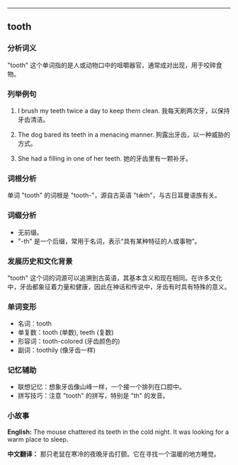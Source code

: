 
---------------
## tooth
### 分析词义
"tooth" 这个单词指的是人或动物口中的咀嚼器官，通常成对出现，用于咬碎食物。

### 列举例句
1. I brush my teeth twice a day to keep them clean.
   我每天刷两次牙，以保持牙齿清洁。
   
2. The dog bared its teeth in a menacing manner.
   狗露出牙齿，以一种威胁的方式。
   
3. She had a filling in one of her teeth.
   她的牙齿里有一颗补牙。

### 词根分析
单词 "tooth" 的词根是 "tooth-"，源自古英语 "tǣth"，与古日耳曼语族有关。

### 词缀分析
- 无前缀。
- "-th" 是一个后缀，常用于名词，表示“具有某种特征的人或事物”。

### 发展历史和文化背景
"tooth" 这个词的词源可以追溯到古英语，其基本含义和现在相同。在许多文化中，牙齿都象征着力量和健康，因此在神话和传说中，牙齿有时具有特殊的意义。

### 单词变形
- 名词：tooth
- 单复数：tooth (单数), teeth (复数)
- 形容词：tooth-colored (牙齿颜色的)
- 副词：toothily (像牙齿一样)

### 记忆辅助
- 联想记忆：想象牙齿像山峰一样，一个接一个排列在口腔中。
- 拼写技巧：注意 "tooth" 的拼写，特别是 "th" 的发音。

### 小故事
**English:**
The mouse chattered its teeth in the cold night. It was looking for a warm place to sleep.

**中文翻译：**
那只老鼠在寒冷的夜晚牙齿打颤。它在寻找一个温暖的地方睡觉。


